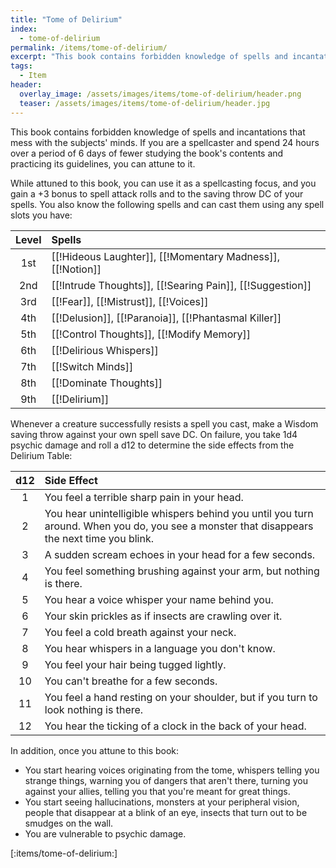 ```yaml
---
title: "Tome of Delirium"
index:
  - tome-of-delirium
permalink: /items/tome-of-delirium/
excerpt: "This book contains forbidden knowledge of spells and incantations that mess with the subjects' minds."
tags:
  - Item
header:
  overlay_image: /assets/images/items/tome-of-delirium/header.png
  teaser: /assets/images/items/tome-of-delirium/header.jpg
---
```

This book contains forbidden knowledge of spells and incantations that mess with the subjects' minds. If you are a spellcaster and spend 24 hours over a period of 6 days of fewer studying the book's contents and practicing its guidelines, you can attune to it.

While attuned to this book, you can use it as a spellcasting focus, and you gain a +3 bonus to spell attack rolls and to the saving throw DC of your spells. You also know the following spells and can cast them using any spell slots you have:

| Level | Spells |
| :---: | :----- |
| 1st   | [[!Hideous Laughter]], [[!Momentary Madness]], [[!Notion]] |
| 2nd   | [[!Intrude Thoughts]], [[!Searing Pain]], [[!Suggestion]] |
| 3rd   | [[!Fear]], [[!Mistrust]], [[!Voices]] |
| 4th   | [[!Delusion]], [[!Paranoia]], [[!Phantasmal Killer]] |
| 5th   | [[!Control Thoughts]], [[!Modify Memory]] |
| 6th   | [[!Delirious Whispers]] |
| 7th   | [[!Switch Minds]] |
| 8th   | [[!Dominate Thoughts]] |
| 9th   | [[!Delirium]] |

Whenever a creature successfully resists a spell you cast, make a Wisdom saving throw against your own spell save DC. On failure, you take 1d4 psychic damage and roll a d12 to determine the side effects from the Delirium Table:

| d12 | Side Effect |
| :-: | :---------- |
| 1   | You feel a terrible sharp pain in your head. |
| 2   | You hear unintelligible whispers behind you until you turn around. When you do, you see a monster that disappears the next time you blink. |
| 3   | A sudden scream echoes in your head for a few seconds. |
| 4   | You feel something brushing against your arm, but nothing is there. |
| 5   | You hear a voice whisper your name behind you. |
| 6 | Your skin prickles as if insects are crawling over it. |
| 7 | You feel a cold breath against your neck. |
| 8 | You hear whispers in a language you don't know. |
| 9 | You feel your hair being tugged lightly. |
| 10 | You can't breathe for a few seconds. |
| 11 | You feel a hand resting on your shoulder, but if you turn to look nothing is there. |
| 12 | You hear the ticking of a clock in the back of your head. |

In addition, once you attune to this book:

- You start hearing voices originating from the tome, whispers telling you strange things, warning you of dangers that aren't there, turning you against your allies, telling you that you're meant for great things.
- You start seeing hallucinations, monsters at your peripheral vision, people that disappear at a blink of an eye, insects that turn out to be smudges on the wall.
- You are vulnerable to psychic damage.


[:items/tome-of-delirium:]
